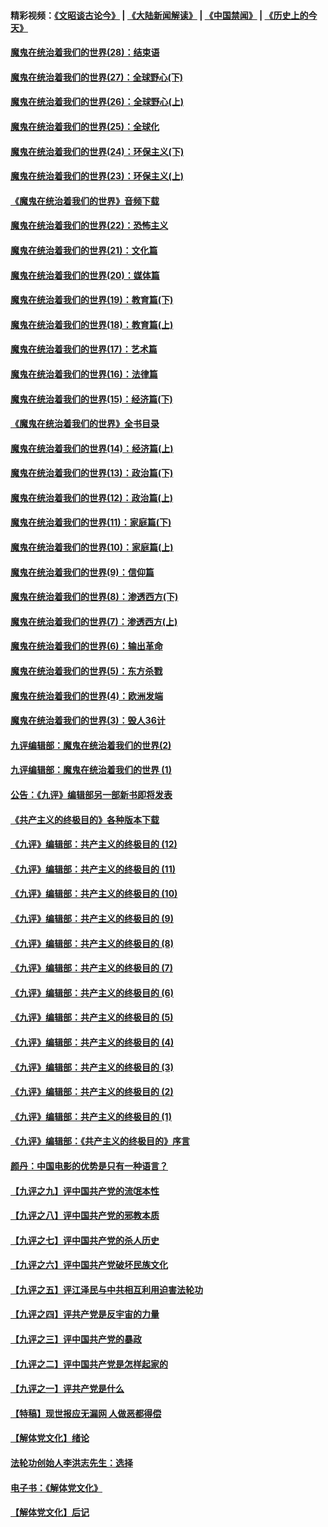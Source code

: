 #### 精彩视频：[《文昭谈古论今》](https://github.com/gfw-breaker/wenzhao/blob/master/README.md?t=01071531) | [《大陆新闻解读》](https://github.com/gfw-breaker/ntdtv-comedy/blob/master/README.md?t=01071531) | [《中国禁闻》](https://github.com/gfw-breaker/ntdtv-news/blob/master/README.md?t=01071531) | [《历史上的今天》](https://github.com/gfw-breaker/today-in-history/blob/master/README.md?t=01071531) 

#### [魔鬼在统治着我们的世界(28)：结束语](../pages/nsc422/n10936246.md?t=01071531) 

#### [魔鬼在统治着我们的世界(27)：全球野心(下)](../pages/nsc422/n10928319.md?t=01071531) 

#### [魔鬼在统治着我们的世界(26)：全球野心(上)](../pages/nsc422/n10900318.md?t=01071531) 

#### [魔鬼在统治着我们的世界(25)：全球化](../pages/nsc422/n10788205.md?t=01071531) 

#### [魔鬼在统治着我们的世界(24)：环保主义(下)](../pages/nsc422/n10695307.md?t=01071531) 

#### [魔鬼在统治着我们的世界(23)：环保主义(上)](../pages/nsc422/n10688613.md?t=01071531) 

#### [《魔鬼在统治着我们的世界》音频下载](../pages/nsc422/n10635553.md?t=01071531) 

#### [魔鬼在统治着我们的世界(22)：恐怖主义](../pages/nsc422/n10614727.md?t=01071531) 

#### [魔鬼在统治着我们的世界(21)：文化篇](../pages/nsc422/n10597706.md?t=01071531) 

#### [魔鬼在统治着我们的世界(20)：媒体篇](../pages/nsc422/n10586579.md?t=01071531) 

#### [魔鬼在统治着我们的世界(19)：教育篇(下)](../pages/nsc422/n10564808.md?t=01071531) 

#### [魔鬼在统治着我们的世界(18)：教育篇(上)](../pages/nsc422/n10526970.md?t=01071531) 

#### [魔鬼在统治着我们的世界(17)：艺术篇](../pages/nsc422/n10499093.md?t=01071531) 

#### [魔鬼在统治着我们的世界(16)：法律篇](../pages/nsc422/n10485969.md?t=01071531) 

#### [魔鬼在统治着我们的世界(15)：经济篇(下)](../pages/nsc422/n10469975.md?t=01071531) 

#### [《魔鬼在统治着我们的世界》全书目录](../pages/nsc422/n10464261.md?t=01071531) 

#### [魔鬼在统治着我们的世界(14)：经济篇(上)](../pages/nsc422/n10457370.md?t=01071531) 

#### [魔鬼在统治着我们的世界(13)：政治篇(下)](../pages/nsc422/n10448270.md?t=01071531) 

#### [魔鬼在统治着我们的世界(12)：政治篇(上)](../pages/nsc422/n10444576.md?t=01071531) 

#### [魔鬼在统治着我们的世界(11)：家庭篇(下)](../pages/nsc422/n10440961.md?t=01071531) 

#### [魔鬼在统治着我们的世界(10)：家庭篇(上)](../pages/nsc422/n10435448.md?t=01071531) 

#### [魔鬼在统治着我们的世界(9)：信仰篇](../pages/nsc422/n10432159.md?t=01071531) 

#### [魔鬼在统治着我们的世界(8)：渗透西方(下)](../pages/nsc422/n10429603.md?t=01071531) 

#### [魔鬼在统治着我们的世界(7)：渗透西方(上)](../pages/nsc422/n10426013.md?t=01071531) 

#### [魔鬼在统治着我们的世界(6)：输出革命](../pages/nsc422/n10421536.md?t=01071531) 

#### [魔鬼在统治着我们的世界(5)：东方杀戮](../pages/nsc422/n10417707.md?t=01071531) 

#### [魔鬼在统治着我们的世界(4)：欧洲发端](../pages/nsc422/n10414890.md?t=01071531) 

#### [魔鬼在统治着我们的世界(3)：毁人36计](../pages/nsc422/n10411583.md?t=01071531) 

#### [九评编辑部：魔鬼在统治着我们的世界(2)](../pages/nsc422/n10410036.md?t=01071531) 

#### [九评编辑部：魔鬼在统治着我们的世界 (1)](../pages/nsc422/n10406825.md?t=01071531) 

#### [公告：《九评》编辑部另一部新书即将发表](../pages/nsc422/n10405104.md?t=01071531) 

#### [《共产主义的终极目的》各种版本下载](../pages/nsc422/n10022138.md?t=01071531) 

#### [《九评》编辑部：共产主义的终极目的 (12)](../pages/nsc422/n9933272.md?t=01071531) 

#### [《九评》编辑部：共产主义的终极目的 (11)](../pages/nsc422/n9924973.md?t=01071531) 

#### [《九评》编辑部：共产主义的终极目的 (10)](../pages/nsc422/n9920883.md?t=01071531) 

#### [《九评》编辑部：共产主义的终极目的 (9)](../pages/nsc422/n9916363.md?t=01071531) 

#### [《九评》编辑部：共产主义的终极目的 (8)](../pages/nsc422/n9912488.md?t=01071531) 

#### [《九评》编辑部：共产主义的终极目的 (7)](../pages/nsc422/n9901176.md?t=01071531) 

#### [《九评》编辑部：共产主义的终极目的 (6)](../pages/nsc422/n9899359.md?t=01071531) 

#### [《九评》编辑部：共产主义的终极目的 (5)](../pages/nsc422/n9893174.md?t=01071531) 

#### [《九评》编辑部：共产主义的终极目的 (4)](../pages/nsc422/n9891246.md?t=01071531) 

#### [《九评》编辑部：共产主义的终极目的 (3)](../pages/nsc422/n9879879.md?t=01071531) 

#### [《九评》编辑部：共产主义的终极目的 (2)](../pages/nsc422/n9876205.md?t=01071531) 

#### [《九评》编辑部：共产主义的终极目的 (1)](../pages/nsc422/n9865857.md?t=01071531) 

#### [《九评》编辑部：《共产主义的终极目的》序言](../pages/nsc422/n9862666.md?t=01071531) 

#### [颜丹：中国电影的优势是只有一种语言？](../pages/nsc422/n9583062.md?t=01071531) 

#### [【九评之九】评中国共产党的流氓本性](../pages/nsc422/n737542.md?t=01071531) 

#### [【九评之八】评中国共产党的邪教本质](../pages/nsc422/n735942.md?t=01071531) 

#### [【九评之七】评中国共产党的杀人历史](../pages/nsc422/n733806.md?t=01071531) 

#### [【九评之六】评中国共产党破坏民族文化](../pages/nsc422/n731667.md?t=01071531) 

#### [【九评之五】评江泽民与中共相互利用迫害法轮功](../pages/nsc422/n730058.md?t=01071531) 

#### [【九评之四】评共产党是反宇宙的力量](../pages/nsc422/n727814.md?t=01071531) 

#### [【九评之三】评中国共产党的暴政](../pages/nsc422/n725597.md?t=01071531) 

#### [【九评之二】评中国共产党是怎样起家的](../pages/nsc422/n723946.md?t=01071531) 

#### [【九评之一】评共产党是什么](../pages/nsc422/n722529.md?t=01071531) 

#### [【特稿】现世报应无漏网 人做恶都得偿](../pages/nsc422/n4215167.md?t=01071531) 

#### [【解体党文化】绪论](../pages/nsc422/n1449356.md?t=01071531) 

#### [法轮功创始人李洪志先生：选择](../pages/nsc422/n3580738.md?t=01071531) 

#### [电子书：《解体党文化》](../pages/nsc422/n1573484.md?t=01071531) 

#### [【解体党文化】后记](../pages/nsc422/n1531999.md?t=01071531) 

